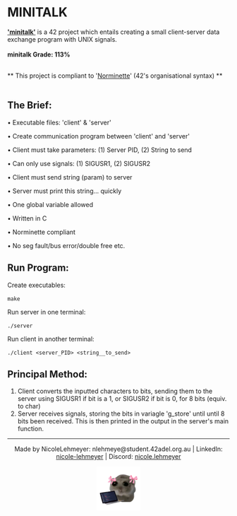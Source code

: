 # MINITALK

<p>
  <b><a href="https://github.com/NicoleLehmeyer/MINITALK/blob/main/subject/MINITALK_SUBJECT.pdf">'minitalk'</a></b> is a 42 project which entails creating a small client-server data exchange program with UNIX signals.<br><br>
  <b>minitalk Grade: 113%</b><br><br>
</p>

<p>
** This project is compliant to '<a href="https://github.com/NicoleLehmeyer/LIBFT/blob/main/subject/norme.pdf">Norminette</a>' (42's organisational syntax) **<br><br>
</p>


## The Brief:

• Executable files: 'client' & 'server'

• Create communication program between 'client' and 'server'

• Client must take parameters: (1) Server PID, (2) String to send

• Can only use signals: (1) SIGUSR1, (2) SIGUSR2

• Client must send string (param) to server

• Server must print this string... quickly

• One global variable allowed

• Written in C

• Norminette compliant

• No seg fault/bus error/double free etc.


## Run Program:

Create executables:
```
make
```

Run server in one terminal:
```
./server
```

Run client in another terminal:
```
./client <server_PID> <string__to_send>
```

## Principal Method:

1.  Client converts the inputted characters to bits, sending them to the server using SIGUSR1 if bit is a 1, or SIGUSR2 if bit is 0, for 8 bits (equiv. to char)
2.  Server receives signals, storing the bits in variagle 'g_store' until until 8 bits been received. This is then printed in the output in the server's main function.

---
<p align="center">
Made by NicoleLehmeyer: nlehmeye@student.42adel.org.au | LinkedIn: <a href="https://www.linkedin.com/in/nicole-lehmeyer/">nicole-lehmeyer</a> | Discord: <a href="https://discordapp.com/users/1107446949344448543/">nicole.lehmeyer</a>
</p>

<p align="center">
  <img src="https://github.com/NicoleLehmeyer/NicoleLehmeyer/blob/main/images/coder_hampster.png" alt="hampster" style="width:100px;"/>
</p>
